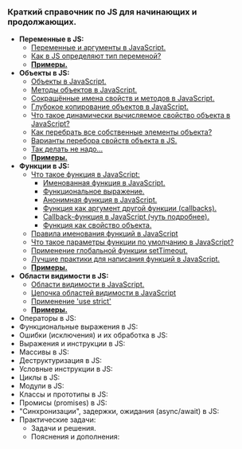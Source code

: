 ### Краткий справочник по JS для начинающих и продолжающих.

- **Переменные в JS:**
  - [Переменные и аргументы в JavaScript. ](https://github.com/JcoderPaul/JS_LS_GREEN_BOOK/blob/master/Js_ls_1_var/DOC/VariablesArguments.md)
  - [Как в JS определяют тип переменой?](https://github.com/JcoderPaul/JS_LS_GREEN_BOOK/blob/master/Js_ls_1_var/DOC/JSCheckVariableType.md)
  - [**Примеры.**](https://github.com/JcoderPaul/JS_LS_GREEN_BOOK/tree/master/Js_ls_1_var/Examples)
- **Объекты в JS:**
  - [Объекты в JavaScript.](https://github.com/JcoderPaul/JS_LS_GREEN_BOOK/blob/master/Js_ls_2_object/DOC/JavaScriptObjects.md)
  - [Методы объектов в JavaScript.](https://github.com/JcoderPaul/JS_LS_GREEN_BOOK/blob/master/Js_ls_2_object/DOC/JSObjectsWithMethods.md)
  - [Сокращённые имена свойств и методов в JavaScript.](https://github.com/JcoderPaul/JS_LS_GREEN_BOOK/blob/master/Js_ls_2_object/DOC/ShortPropertyAndMethodNamesOnJS.md)
  - [Глубокое копирование объектов в JavaScript.](https://github.com/JcoderPaul/JS_LS_GREEN_BOOK/blob/master/Js_ls_2_object/DOC/DeepCloneObjectsOnJS.md)
  - [Что такое динамически вычисляемое свойство объекта в JavaScript?](https://github.com/JcoderPaul/JS_LS_GREEN_BOOK/blob/master/Js_ls_2_object/DOC/DynamicallyPropertyOfObject.md)
  - [Как перебрать все собственные элементы объекта?](https://github.com/JcoderPaul/JS_LS_GREEN_BOOK/blob/master/Js_ls_2_object/DOC/CheckObjectOwnElementsExample.md)
  - [Варианты перебора свойств объекта в JS.](https://github.com/JcoderPaul/JS_LS_GREEN_BOOK/blob/master/Js_ls_2_object/DOC/JSObjectIterate.md)
  - [Так делать не надо...](https://github.com/JcoderPaul/JS_LS_GREEN_BOOK/blob/master/Js_ls_2_object/DOC/DoNotDoThisObjectPrototypeModification.md)
  - [**Примеры.**](https://github.com/JcoderPaul/JS_LS_GREEN_BOOK/tree/master/Js_ls_2_object/Examples)
- **Функции в JS:**
  - [Что такое функция в JavaScript:](https://github.com/JcoderPaul/JS_LS_GREEN_BOOK/blob/master/Js_ls_3_functions/DOC/0_Function_on_JS.md)
    - [Именованная функция в JavaScript.](https://github.com/JcoderPaul/JS_LS_GREEN_BOOK/blob/master/Js_ls_3_functions/DOC/1_Named_function_%20JavaScript.md)
    - [Функциональное выражение.](https://github.com/JcoderPaul/JS_LS_GREEN_BOOK/blob/master/Js_ls_3_functions/DOC/2_Assigned_to_variable_JavaScript.md)
    - [Анонимная функция в JavaScript.](https://github.com/JcoderPaul/JS_LS_GREEN_BOOK/blob/master/Js_ls_3_functions/DOC/3_Anonymous_function_JavaScript.md)
    - [Функция как аргумент другой функции (callbacks).](https://github.com/JcoderPaul/JS_LS_GREEN_BOOK/blob/master/Js_ls_3_functions/DOC/4_Function_argument_another_function_%D0%A1allBack_JavaScript.md)
    - [Callback-функция в JavaScript (чуть подробнее).](https://github.com/JcoderPaul/JS_LS_GREEN_BOOK/blob/master/Js_ls_3_functions/DOC/4_1_CallBackFunctionOnJS.md)
    - [Функция как свойство объекта.](https://github.com/JcoderPaul/JS_LS_GREEN_BOOK/blob/master/Js_ls_3_functions/DOC/5_Function_as_property_value_JavaScript.md)
  - [Правила именования функций в JavaScript](https://github.com/JcoderPaul/JS_LS_GREEN_BOOK/blob/master/Js_ls_3_functions/DOC/NamingFunctionRules.md)
  - [Что такое параметры функции по умолчанию в JavaScript?](https://github.com/JcoderPaul/JS_LS_GREEN_BOOK/blob/master/Js_ls_3_functions/DOC/DefaultFunctionParametersOnJS.md)
  - [Применение глобальной функции setTimeout.](https://github.com/JcoderPaul/JS_LS_GREEN_BOOK/blob/master/Js_ls_3_functions/DOC/Global_function_setTimeout.md)
  - [Лучшие практики для написания функций в JavaScript.](https://github.com/JcoderPaul/JS_LS_GREEN_BOOK/blob/master/Js_ls_3_functions/DOC/BestPracticeForJavaScriptFunction.md)
  - [**Примеры.**](https://github.com/JcoderPaul/JS_LS_GREEN_BOOK/tree/master/Js_ls_3_functions/Examples)
- **Области видимости в JS:**
  - [Области видимости в JavaScript.](https://github.com/JcoderPaul/JS_LS_GREEN_BOOK/blob/master/Js_ls_4_visibility_scopes/DOC/ScopesVisibilityOnJavaScript.md)
  - [Цепочка областей видимости в JavaScript](https://github.com/JcoderPaul/JS_LS_GREEN_BOOK/blob/master/Js_ls_4_visibility_scopes/DOC/ScopeChainInJavaScript.md)
  - [Применение 'use strict'](https://github.com/JcoderPaul/JS_LS_GREEN_BOOK/blob/master/Js_ls_4_visibility_scopes/DOC/UseStrict.md)
  - [**Примеры.**](https://github.com/JcoderPaul/JS_LS_GREEN_BOOK/tree/master/Js_ls_4_visibility_scopes/Examples) 
- Операторы в JS:
- Функциональные выражения в JS:
- Ошибки (исключения) и их обработка в JS:
- Выражения и инструкции в JS:
- Массивы в JS:
- Деструктуризация в JS:
- Условные инструкции в JS:
- Циклы в JS:
- Модули в JS:
- Классы и прототипы в JS:
- Промисы (promises) в JS:
- "Синхронизации", задержки, ожидания (async/await) в JS:
- Практические задачи:
  - Задачи и решения.
  - Пояснения и дополнения: 